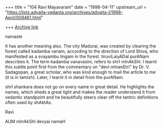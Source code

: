 +++
title = "104 Ravi Mayavaram"
date = "1998-04-11"
upstream_url = "https://lists.advaita-vedanta.org/archives/advaita-l/1998-April/008461.html"

+++
[Archive link](https://lists.advaita-vedanta.org/archives/advaita-l/1998-April/008461.html)

namaste

It has another meaning also. The city Madurai, was created by clearing
the forest called kadamba vanam, according to the direction of Lord
Shiva, who manifested as a svayambu lingam in the forest.
tiruviLaiyADal purANam describes it. The term kadamba vanavasini,
refers to shrI mInAkShI. I learnt this subtle point first from the
commentary on "devI mInanEtri" by Dr. V. Sadagopan, a great scholar,
who was kind enough to mail the article to me (it is in tamizh).
Later, I learnt it in detail from the purANam.

shrI shankara does not go on every name in great detail. He highlights
the  names, which sheds a great light and makes the reader understand
it from vedantic standpoint and he beautifully steers clear off the
tantric definitions often used by shAktAs.

Ravi

AUM mInAkShI devyai namaH

